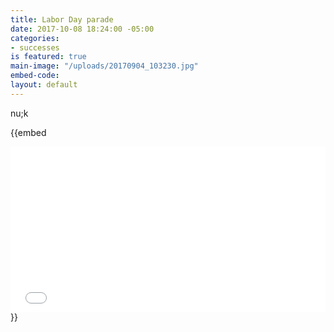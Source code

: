 ```yaml
---
title: Labor Day parade
date: 2017-10-08 18:24:00 -05:00
categories:
- successes
is featured: true
main-image: "/uploads/20170904_103230.jpg"
embed-code: 
layout: default
---
```


nu;k

{{embed <div style="max-width: 720px;"><div style="left: 0; width: 100%; height: 0; position: relative; padding-bottom: 52.5%;"><iframe src="//cdn.iframe.ly/XOqjguy" style="border: 0; top: 0; left: 0; width: 100%; height: 100%; position: absolute;" allowfullscreen></iframe></div></div>}}